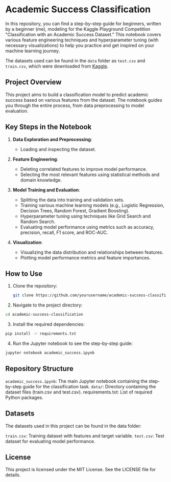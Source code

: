# Academic Success Classification

In this repository, you can find a step-by-step guide for beginners, written by a beginner (me), modeling for the Kaggle Playground Competition "Classification with an Academic Success Dataset." This notebook covers various feature engineering techniques and hyperparameter tuning (with necessary visualizations) to help you practice and get inspired on your machine learning journey.

The datasets used can be found in the `data` folder as `test.csv` and `train.csv`, which were downloaded from [Kaggle](https://www.kaggle.com/competitions/playground-series-s4e6/data).

## Project Overview

This project aims to build a classification model to predict academic success based on various features from the dataset. The notebook guides you through the entire process, from data preprocessing to model evaluation.

## Key Steps in the Notebook

1. **Data Exploration and Preprocessing**:
   - Loading and inspecting the dataset.

2. **Feature Engineering**:
   - Deleting correlated features to improve model performance.
   - Selecting the most relevant features using statistical methods and domain knowledge.

3. **Model Training and Evaluation**:
   - Splitting the data into training and validation sets.
   - Training various machine learning models (e.g., Logistic Regression, Decision Trees, Random Forest, Gradient Boosting).
   - Hyperparameter tuning using techniques like Grid Search and Random Search.
   - Evaluating model performance using metrics such as accuracy, precision, recall, F1 score, and ROC-AUC.

4. **Visualization**:
   - Visualizing the data distribution and relationships between features.
   - Plotting model performance metrics and feature importances.

## How to Use

1. Clone the repository:
   ```sh
   git clone https://github.com/yourusername/academic-success-classification.git
   ```

2. Navigate to the project directory:
  ```sh
  cd academic-success-classification
  ```

3. Install the required dependencies:
  ```sh
  pip install -r requirements.txt
  ```

4. Run the Jupyter notebook to see the step-by-step guide:
  ```sh
  jupyter notebook academic_success.ipynb
  ```

## Repository Structure
`academic_success.ipynb`: The main Jupyter notebook containing the step-by-step guide for the classification task.
`data/`: Directory containing the dataset files (train.csv and test.csv).
requirements.txt: List of required Python packages.

## Datasets
The datasets used in this project can be found in the data folder:

`train.csv`: Training dataset with features and target variable.
`test.csv`: Test dataset for evaluating model performance.

## License
This project is licensed under the MIT License. See the LICENSE file for details.

